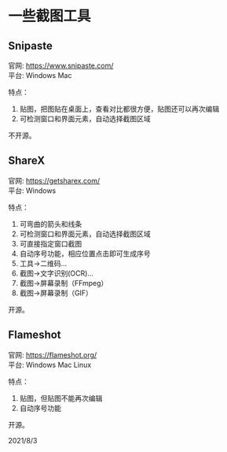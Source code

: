 # 一些截图工具

## Snipaste
官网: https://www.snipaste.com/  
平台: Windows Mac  

特点：  
1. 贴图，把图贴在桌面上，查看对比都很方便，贴图还可以再次编辑
2. 可检测窗口和界面元素，自动选择截图区域

不开源。  

## ShareX
官网: https://getsharex.com/  
平台: Windows  

特点：  
1. 可弯曲的箭头和线条
2. 可检测窗口和界面元素，自动选择截图区域
3. 可直接指定窗口截图
4. 自动序号功能，相应位置点击即可生成序号
5. 工具->二维码...
6. 截图->文字识别(OCR)...
7. 截图->屏幕录制（FFmpeg）
7. 截图->屏幕录制（GIF）

开源。  

## Flameshot
官网: https://flameshot.org/  
平台: Windows Mac Linux  

特点：  
1. 贴图，但贴图不能再次编辑
2. 自动序号功能

开源。  


2021/8/3  
